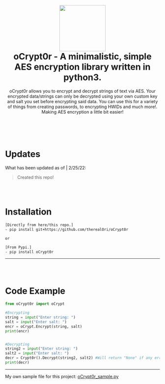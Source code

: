 <h1 align="center">
	<img src="https://cdn.discordapp.com/attachments/946797907846258799/946798556629585950/unknown.png" width="150px"><br>
    oCrypt0r - A minimalistic, simple AES encryption library written in python3.
</h1>
<p align="center">
    oCrypt0r allows you to encrypt and decrypt strings of text via AES. Your encrypted data/strings can only be decrypted using your own custom key and salt you set before encrypting said data. You can use this for a variety of things from creating passwords, to encrypting HWIDs and much more!. Making AES encryption a little bit easier!
</p>

<h1></h1>

<br />
<br />

# Updates
What has been updated as of | 2/25/22:

> Created this repo!

<br />
<br />

# Installation

```bash
[Directly from here/this repo.]
- pip install git+https://github.com/therealOri/oCrypt0r

or

[From Pypi.]
- pip install oCrypt0r
```
__ __

<br />
<br />

# Code Example

```python
from oCrypt0r import oCrypt

#Encrypting
string = input("Enter string: ")
salt = input("Enter salt: ")
encr = oCrypt.Encrypt(string, salt)
print(encr)


#Decrypting
string2 = input("Enter string: ")
salt2 = input("Enter salt: ")
decr = Crypt0r().Decrypt(string2, salt2) #Will return "None" if any errors happen.
print(decr)
```
__ __

My own sample file for this project: [oCrypt0r_sample.py](https://haste.powercord.dev/coreyenevo.py)
